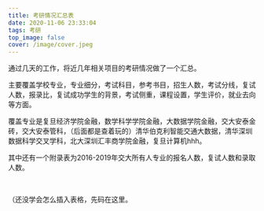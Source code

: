 ```yaml
---
title: 考研情况汇总表
date: 2020-11-06 23:33:04
tags: 考研
top_image: false
cover: /image/cover.jpeg
---
```


通过几天的工作，将近几年相关项目的考研情况做了一个汇总。



主要覆盖学校专业，专业细分，考试科目，参考书目，招生人数，考试分线，复试人数，报录比，复试成功学生的背景，考试侧重，课程设置，学生评价，就业去向等方面。



覆盖专业是复旦经济学院金融，数学科学学院金融，大数据学院金融，交大安泰金砖，交大安泰管科，（后面都是查着玩的）清华伯克利智能交通大数据，清华深圳数据科学交叉学科，北大深圳汇丰商学院金融，复旦计算机hhh。



其中还有一个附录表为2016-2019年交大所有人专业的报名人数，复试人数和录取人数。

<br />

（还没学会怎么插入表格，先码在这里。





